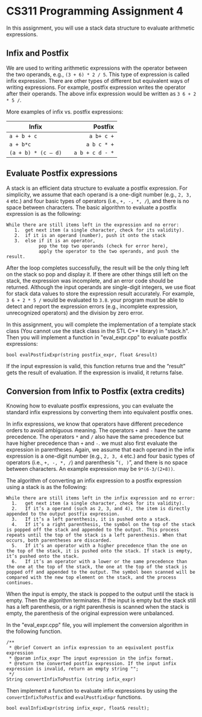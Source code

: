 # CS311 Programming Assignment 4

In this assignment, you will use a stack data structure to evaluate arithmetic expressions.

## Infix and Postfix
We are used to writing arithmetic expressions with the operator between the two operands, e.g., `(3 + 6) * 2 / 5`. This type of expression is called infix expression. There are other types of different but equivalent ways of writing expressions. For example, postfix expression writes the operator after their operands. The above infix expression would be written as `3 6 + 2 * 5 /`.

More examples of infix vs. postfix expressions:

| Infix              ||  Postfix    |
| ------------------ |---|-------------------:|
| `a + b + c`        || `a b+ c +` |
|`a + b*c	`        || `a b c * +`|
|`(a + b) * (c – d)` || `a b + c d - *`|

## Evaluate Postfix expressions
A stack is an efficient data structure to evaluate a postfix expression. For simplicity, we assume that each operand is a one-digit number (e.g., `2, 3, 4` etc.) and four basic types of operators (i.e., `+, -, *, /`), and there is no space between characters. The basic algorithm to evaluate a postfix expression is as the following:
```
While there are still items left in the expression and no error:  
   1.  get next item (a single character, check for its validity).  
   2.  if it is an operand (number), push it onto the stack
   3.  else if it is an operator,
        	pop the top two operands (check for error here), 
          	apply the operator to the two operands, and push the result.
```
After the loop completes successfully, the result will be the only thing left on the stack so pop and display it. If there are other things still left on the stack, the expression was incomplete, and an error code should be returned. Although the input operands are single-digit integers, we use float for stack data values to store the expression result accurately. For example, `3 6 + 2 * 5 /` would be evaluated to `3.8`. your program must be able to detect and report the expression errors (e.g., incomplete expression, unrecognized operators) and the division by zero error.

In this assignment, you will complete the implementation of a template stack class (You cannot use the stack class in the STL C++ library) in "stack.h". Then you will implement a function in "eval_expr.cpp" to evaluate postfix expressions:
```
bool evalPostfixExpr(string postfix_expr, float &result)
```
If the input expression is valid, this function returns true and the “result” gets the result of evaluation. If the expression is invalid, it returns false.  

## Conversion from Infix to Postfix (extra credits)
Knowing how to evaluate postfix expressions, you can evaluate the standard infix expressions by converting them into equivalent postfix ones. 

In infix expressions, we know that operators have different precedence orders to avoid ambiguous meaning. The operators `+` and `-` have the same precedence. The operators `*` and  `/` also have the same precedence but have higher precedence than `+` and `-`. we must also first evaluate the expression in parentheses. Again, we assume that each operand in the infix expression is a one-digit number (e.g., `2, 3, 4` etc.) and four basic types of operators (i.e., `+, -, *, /`) and parenthesis “`(, )`”, and there is no space between characters. An example expression may be `9*(6-3/(2+8))`.

 The algorithm of converting an infix expression to a postfix expression using a stack is as the following:
 ```
 While there are still items left in the infix expression and no error:  
   1.	get next item (a single character, check for its validity). 
   2.	If it’s a operand (such as 2, 3, and 4), the item is directly appended to the output postfix expression.
   3.	If it’s a left parenthesis, it is pushed onto a stack.
   4.	If it’s a right parenthesis, the symbol on the top of the stack is popped off the stack and appended to the output. This process repeats until the top of the stack is a left parenthesis. When that occurs, both parentheses are discarded. 
   5.	If it’s an operator with a higher precedence than the one on the top of the stack, it is pushed onto the stack. If stack is empty, it’s pushed onto the stack.
   6.	If it’s an operator with a lower or the same precedence than the one at the top of the stack, the one at the top of the stack is popped off and appended to the output. The symbol been scanned will be compared with the new top element on the stack, and the process continues.
```
When the input is empty, the stack is popped to the output until the stack is empty. Then the algorithm terminates.
If the input is empty but the stack still has a left parenthesis, or a right parenthesis is scanned when the stack is empty, the parenthesis of the original expression were unbalanced.

In the "eval_expr.cpp" file, you will implement the conversion algorithm in the following function. 
```
/**
 * @brief Convert an infix expression to an equivalent postfix expression
 * @param infix_expr The input expression in the infix format.
 * @return the converted postfix expression. If the input infix expression is invalid, return an empty string "";
 */
String convertInfixToPostfix (string infix_expr)
```
Then implement a function to evaluate infix expressions by using the `convertInfixToPostfix` and `evalPostfixExpr` functions.
```
bool evalInfixExpr(string infix_expr, float& result);
```